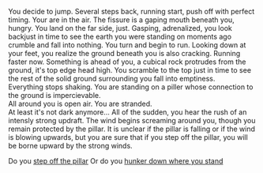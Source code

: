 You decide to jump.  Several steps back, running start, push off 
with perfect timing.  Your are in the air.  The fissure is a 
gaping mouth beneath you, hungry.  You land on the far side, 
just. Gasping, adrenalized, you look backjust in time to see 
the earth you were standing on moments ago crumble and fall 
into nothing. You turn and begin to run.  Looking down at 
your feet, you realize the ground beneath you is also cracking.
Running faster now.  Something is ahead of you, a cubical rock
protrudes from the ground, it's top edge head high.  You 
scramble to the top just in time to see the rest of the 
solid ground surrounding you fall into emptiness.  
Everything stops shaking.  You are standing on a piller
whose connection to the ground is impercievable.  
All around you is open air.  You are stranded.  
At least it's not dark anymore...
All of the sudden, you hear the rush of an intensly strong
updraft.  The wind begins screaming around you, though you
remain protected by the pillar.  It is unclear if the pillar
is falling or if the wind is blowing upwards, but you are 
sure that if you step off the pillar, you will be borne 
upward by the strong winds.

Do you [step off the pillar](Step_Off/stepOffPillar.md)
Or do you [hunker down where you stand](Hunker_Down/hunkerDown.md)